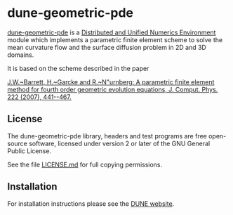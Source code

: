dune-geometric-pde
==================

[dune-geometric-pde][0] is a [Distributed and Unified Numerics Environment][1]
module which implements a parametric finite element scheme to solve the mean
curvature flow and the surface diffusion problem in 2D and 3D domains.

It is based on the scheme described in the paper

[J.W.~Barrett, H.~Garcke and R.~N\"urnberg: A parametric finite element method
for fourth order geometric evolution equations, J. Comput. Phys. 222 (2007),
441--467.][2]

License
-------

The dune-geometric-pde library, headers and test programs are free open-source
software, licensed under version 2 or later of the GNU General Public License.

See the file [LICENSE.md][3] for full copying permissions.

Installation
------------

For installation instructions please see the [DUNE website][4].

[0]: https://github.com/magnese/dune-repo/blob/master/dune-geometric-pde/
[1]: https://www.dune-project.org/
[2]: http://www.sciencedirect.com/science/article/pii/S0021999106003615
[3]: https://github.com/magnese/dune-repo/blob/master/dune-geometric-pde/LICENSE.md
[4]: https://www.dune-project.org/doc/installation/

